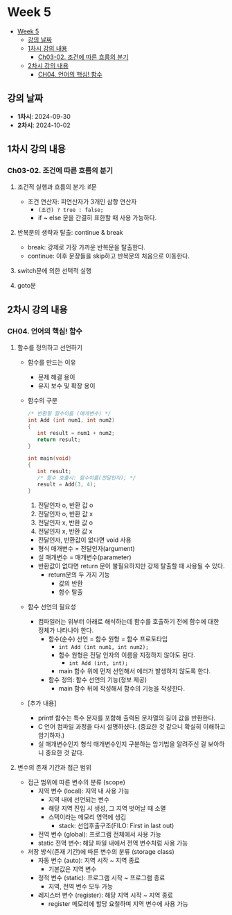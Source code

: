 # Week 5

- [Week 5](#week-5)
  - [강의 날짜](#강의-날짜)
  - [1차시 강의 내용](#1차시-강의-내용)
    - [Ch03-02. 조건에 따른 흐름의 분기](#ch03-02-조건에-따른-흐름의-분기)
  - [2차시 강의 내용](#2차시-강의-내용)
    - [CH04. 언어의 핵심! 함수](#ch04-언어의-핵심-함수)

## 강의 날짜

- **1차시**: 2024-09-30
- **2차시**: 2024-10-02

## 1차시 강의 내용

### Ch03-02. 조건에 따른 흐름의 분기

1. 조건적 실행과 흐름의 분기: if문

   - 조건 연산자: 피연산자가 3개인 삼항 연산자
     - `(조건) ? true : false;`
     - if ~ else 문을 간결히 표한할 때 사용 가능하다.

2. 반복문의 생략과 탈출: continue & break
   - break: 강제로 가장 가까운 반복문을 탈출한다.
   - continue: 이후 문장들을 skip하고 반복문의 처음으로 이동한다.
3. switch문에 의한 선택적 실행
4. goto문

## 2차시 강의 내용

### CH04. 언어의 핵심! 함수

1. 함수를 정의하고 선언하기

   - 함수를 만드는 이유

     - 문제 해결 용이
     - 유지 보수 및 확장 용이

   - 함수의 구분

     ```c
     /* 반환형 함수이름 (매개변수) */
     int Add (int num1, int num2)
     {
     	int result = num1 + num2;
     	return result;
     }

     int main(void)
     {
     	int result;
     	/* 함수 호출시: 함수이름(전달인자); */
     	result = Add(3, 4);
     }
     ```

     1. 전달인자 o, 반환 값 o
     2. 전달인자 o, 반환 값 x
     3. 전달인자 x, 반환 값 o
     4. 전달인자 x, 반환 값 x

     - 전달인자, 반환값이 없다면 void 사용
     - 형식 매개변수 = 전달인자(argument)
     - 실 매개변수 = 매개변수(parameter)
     - 반환값이 없다면 return 문이 불필요하지만 강제 탈출할 때 사용될 수 있다.
       - return문의 두 가지 기능
         - 값의 반환
         - 함수 탈출

   - 함수 선언의 필요성

     - 컴파일러는 위부터 아래로 해석하는데 함수를 호출하기 전에 함수에 대한 정체가 나타나야 한다.
       - 함수(순수) 선언 = 함수 원형 = 함수 프로토타입
         - `int Add (int num1, int num2);`
         - 함수 원형은 전달 인자의 이름을 지정하지 않아도 된다.
           - `int Add (int, int);`
         - main 함수 위에 먼저 선언해서 에러가 발생하지 않도록 한다.
       - 함수 정의: 함수 선언의 기능(정보 제공)
         - main 함수 뒤에 작성해서 함수의 기능을 작성한다.

   - [추가 내용]
     - printf 함수는 특수 문자를 포함해 출력된 문자열의 길이 값을 반환한다.
     - C 언어 컴파일 과정을 다시 설명하셨다. (중요한 것 같으니 확실히 이해하고 암기하자.)
     - 실 매개변수인지 형식 매개변수인지 구분하는 암기법을 알려주신 걸 보아하니 중요한 것 같다.

2. 변수의 존재 기간과 접근 범위
   - 접근 범위에 따른 변수의 분류 (scope)
     - 지역 변수 (local): 지역 내 사용 가능
       - 지역 내에 선언되는 변수
       - 해당 지역 진입 시 생성, 그 지역 벗어날 때 소멸
       - 스택이라는 메모리 영역에 생김
         - stack: 선입후출구조(FILO: First in last out)
     - 전역 변수 (global): 프로그램 전체에서 사용 가능
     - static 전역 변수: 해당 파일 내에서 전역 변수처럼 사용 가능
   - 저장 방식(존재 기간)에 따른 변수의 분류 (storage class)
     - 자동 변수 (auto): 지역 시작 ~ 지역 종료
       - 기본값은 지역 변수
     - 정적 변수 (static): 프로그램 시작 ~ 프로그램 종료
       - 지역, 전역 변수 모두 가능
     - 레지스터 변수 (register): 해당 지역 시작 ~ 지역 종료
       - register 메모리에 할당 요철하며 지역 변수에 사용 가능
